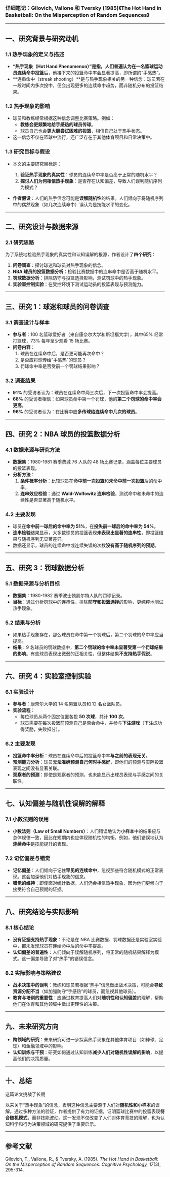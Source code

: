 ### **详细笔记：Gilovich, Vallone 和 Tversky (1985)《The Hot Hand in Basketball: On the Misperception of Random Sequences》**  

---

## **一、研究背景与研究动机**  

### **1.1 热手现象的定义与描述**  
- **“热手现象（Hot Hand Phenomenon）”**是指，人们普遍认为在一名篮球运动员**连续命中投篮**后，他接下来的投篮命中率会显著提高，即所谓的“手感热”。  
- **连串命中（streak shooting）**是与热手现象相关的另一种信念：球员若在一段时间内多次投中，便会出现更多的连续命中趋势，而非随机分布的投篮结果。  

### **1.2 热手现象的影响**
- 球员和教练经常根据这种信念调整比赛策略。例如：
  - **教练会更频繁地给手感热的球员传球**。
  - 球员自己也会**更大胆尝试困难的投篮**，相信自己处于热手状态。
- 这一信念不仅在篮球中流行，还广泛存在于其他体育项目和日常决策中。

### **1.3 研究目标与假设**
- 本文的主要研究目标是：  
  1. **验证热手现象的真实性**：球员的连续命中率是否高于正常的随机水平？  
  2. **探讨人们为何相信热手现象**：是否存在认知偏差，导致人们误判随机序列为模式？

- **作者假设**：人们的热手信念可能是**误解随机性**的结果。人们倾向于将随机序列中的偶然现象（如几次连续命中）误认为是技能水平的变化。

---

## **二、研究设计与数据来源**

### **2.1 研究思路**
为了系统地检验热手现象的真实性和认知误解的根源，作者设计了**四个研究**：
1. **问卷调查**：探讨球迷和球员对热手现象的信念。
2. **NBA 球员的投篮数据分析**：检验比赛数据中的连串命中是否高于随机水平。
3. **罚球数据分析**：排除防守与投篮选择影响，测试罚球中的热手现象。
4. **实验室控制实验**：在受控环境下测试运动员的投篮表现与预测能力。

---

## **三、研究 1：球迷和球员的问卷调查**

### **3.1 调查设计与样本**
- **参与者**：100 名篮球爱好者（来自康奈尔大学和斯坦福大学），其中65% 经常打篮球，73% 每年至少观看 15 场比赛。
- **问卷内容**：
  1. 球员在连续命中后，是否更可能再次命中？  
  2. 是否应将球传给“手感热”的球员？  
  3. 罚球命中率是否受前一个罚球结果影响？  

### **3.2 调查结果**
- **91%** 的受访者认为：球员在连续命中两三次后，下一次投篮命中率会提高。  
- **68%** 的受访者相信：如果球员命中第一个罚球，他的**第二个罚球的命中率会更高**。  
- **96%** 的受访者认为：在比赛中应**多传球给连续命中几次的球员**。

---

## **四、研究 2：NBA 球员的投篮数据分析**

### **4.1 数据来源与研究方法**
- **数据集**：1980-1981 赛季费城 76 人队的 48 场比赛记录，涵盖每位主要球员的投篮表现。
- **分析方法**：
  1. **条件概率分析**：比较球员在**命中前一次投篮**和**未命中前一次投篮**后的命中率。  
  2. **连串效应检验**：通过 **Wald-Wolfowitz 连串检验**，测试命中和未命中的连续性是否显著高于随机水平。

### **4.2 主要发现**
- 球员在**命中前一球后的命中率为 51%**，在**投失前一球后的命中率为 54%**。
- **连串检验**结果显示，大多数球员的投篮表现**未表现出显著的连串性**，即投篮结果与随机序列无显著差异。  
- 数据还显示，球员的连续命中或连续失误的次数**没有高于随机序列的预期**。

---

## **五、研究 3：罚球数据分析**

### **5.1 数据来源与分析目标**
- **数据集**：1980-1982 赛季波士顿凯尔特人队的罚球记录。  
- **目标**：通过分析罚球中的连串性，排除**防守和投篮选择**的影响，更纯粹地测试热手现象。

### **5.2 结果与分析**
- 如果热手现象存在，那么球员在命中第一个罚球后，第二个罚球的命中率应当提高。  
- **结果**：9 名球员的罚球数据中，**第二个罚球的命中率未显著受第一个罚球结果的影响**。有些球员表现出微弱的正相关性，但整体结果**不支持热手假说**。

---

## **六、研究 4：实验室控制实验**

### **6.1 实验设计**
- **参与者**：康奈尔大学的 14 名男篮队员和 12 名女篮队员。  
- **实验流程**：  
  - 每位球员从两个固定位置各投 **50 次球**，共计 **100 次**。  
  - 球员需要在每次投篮前预测自己是否会命中，并参与**下注游戏**（下注成功得奖励，失败扣分）。

### **6.2 主要发现**
- **投篮命中率分析**：球员在连续命中后的投篮命中率**与之前的表现无关**。  
- **预测能力分析**：球员**无法准确预测自己何时手感好**，即他们的预测与实际投篮表现之间没有显著关联。  
- **观察者的预测**：即使是观察者的预测，也未能显示出球员表现与手感之间的关联性。

---

## **七、认知偏差与随机性误解的解释**

### **7.1 小数法则的误用**
- **小数法则（Law of Small Numbers）**：人们错误地认为**小样本**中的结果应与总体规律一致，因此在短期内也应体现随机性的均衡。例如，他们错误地认为**连续命中**是技能提升的表现。

### **7.2 记忆偏差与错觉**  
- **记忆偏差**：人们倾向于记住**罕见的连续命中**，忽视那些符合随机模式的正常表现。这会加深他们对热手现象的信念。  
- **错觉的维持**：即使面对统计数据，人们仍会相信热手现象，因为他们更倾向于接受符合自己预期的证据。

---

## **八、研究结论与实际影响**

### **8.1 核心结论**
- **没有证据支持热手现象**：不论是在 NBA 比赛数据、罚球数据还是实验室实验中，都未发现球员在连续命中后的命中率提高。  
- **认知偏差的普遍性**：人们倾向于误解随机序列，将正常的随机结果解释为模式。这一偏差导致了对“热手”的错误信念。

### **8.2 实际影响与策略建议**
- **战术决策中的误判**：教练和球员若根据“热手”信念做出战术决策，可能会**导致资源分配不当**（如加强防守“手感热”的球员，而忽视其他球员）。  
- **教育与培训的重要性**：应通过教育提高人们对**随机性和认知偏差**的理解，帮助他们在体育和其他领域中做出更理性的决策。

---

## **九、未来研究方向**

- **跨领域的研究**：未来研究可进一步探索热手现象在其他体育项目（如棒球、足球）和金融领域中的影响。  
- **认知训练与干预**：研究如何通过认知训练**减少人们对随机性误解的影响**，以提高他们的决策质量。

---

## **十、总结**

这篇论文挑战了长期

以来关于“热手现象”的信念，表明这种信念主要源于人们对**随机性和小样本**的误解。通过多种方法的验证，作者提供了有力的证据，证明篮球比赛中的投篮表现**符合随机模式**，而非技能波动。这一发现不仅改变了人们对体育竞技的理解，也为认知科学和行为决策领域的研究提供了重要启示。

---

## **参考文献**

Gilovich, T., Vallone, R., & Tversky, A. (1985). *The Hot Hand in Basketball: On the Misperception of Random Sequences*. *Cognitive Psychology, 17*(3), 295-314.
